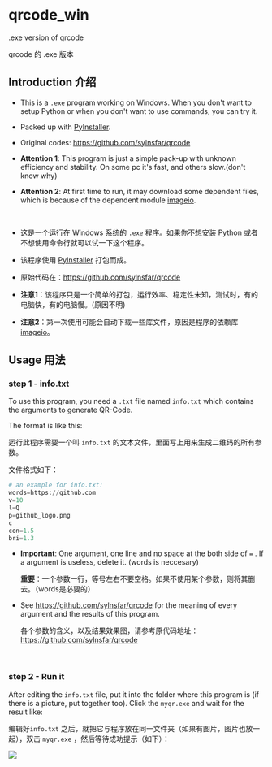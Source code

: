 # qrcode_win
 .exe version of qrcode

 qrcode 的 .exe 版本

## Introduction   介绍

* This is a `.exe` program working on Windows. When you don't want to setup Python or when you don't want to use commands, you can try it.

* Packed up with [PyInstaller](https://github.com/pyinstaller/pyinstaller).

* Original codes: https://github.com/sylnsfar/qrcode

* **Attention 1**: This program is just a simple pack-up with unknown efficiency and stability. On some pc it's fast, and others slow.(don't know why)

* **Attention 2**: At first time to run, it may download some dependent files, which is because of the dependent module [imageio](https://pypi.python.org/pypi/imageio).

  ​      



* 这是一个运行在 Windows 系统的 `.exe` 程序。如果你不想安装 Python 或者不想使用命令行就可以试一下这个程序。
* 该程序使用 [PyInstaller](https://github.com/pyinstaller/pyinstaller) 打包而成。
* 原始代码在：https://github.com/sylnsfar/qrcode
* **注意1**：该程序只是一个简单的打包，运行效率、稳定性未知，测试时，有的电脑快，有的电脑慢。(原因不明)
* **注意2**：第一次使用可能会自动下载一些库文件，原因是程序的依赖库 [imageio](https://pypi.python.org/pypi/imageio)。





## Usage   用法

### step 1 - info.txt

To use this program, you need a `.txt` file named `info.txt` which contains the arguments to generate QR-Code.

The format is like this:	

运行此程序需要一个叫 `info.txt` 的文本文件，里面写上用来生成二维码的所有参数。

文件格式如下：

```python
# an example for info.txt:
words=https://github.com
v=10
l=Q
p=github_logo.png
c
con=1.5
bri=1.3
```

* **Important**: One argument, one line and no space at the both side of `=` . If a argument is useless, delete it. (words is neccesary)

  **重要**：一个参数一行，等号左右不要空格。如果不使用某个参数，则将其删去。（words是必要的）

* See https://github.com/sylnsfar/qrcode for the meaning of every argument and the results of this program.

  各个参数的含义，以及结果效果图，请参考原代码地址： https://github.com/sylnsfar/qrcode



​     

### step 2 -  Run it

After editing the `info.txt` file, put it into the folder where this program is (if there is a picture, put together too). Click the `myqr.exe` and wait for the result like:

编辑好`info.txt` 之后，就把它与程序放在同一文件夹（如果有图片，图片也放一起），双击 `myqr.exe` ，然后等待成功提示（如下）：

![](https://github.com/sylnsfar/qrcode_win/blob/master/test.png)

